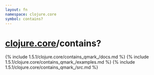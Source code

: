 ```yaml
---
layout: fn
namespace: clojure.core
symbol: contains?
---
```


# [clojure.core](../)/contains?

{% include 1.5.1/clojure.core/contains_qmark_/docs.md %}
{% include 1.5.1/clojure.core/contains_qmark_/examples.md %}
{% include 1.5.1/clojure.core/contains_qmark_/src.md %}

